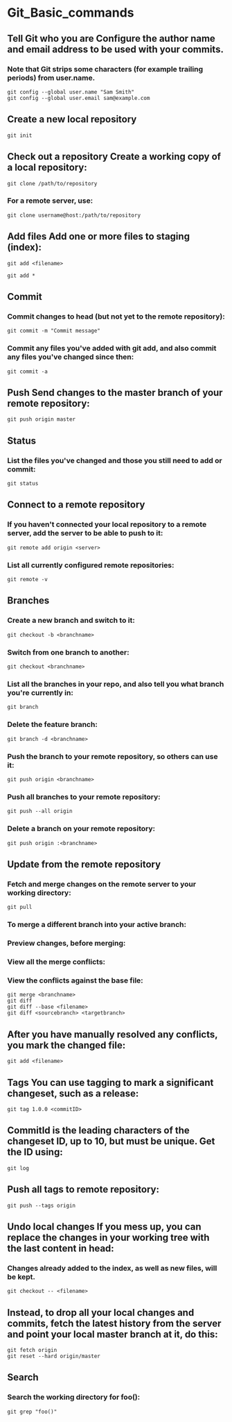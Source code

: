 # Git_Basic_commands

## Tell Git who you are	Configure the author name and email address to be used with your commits.
### Note that Git strips some characters (for example trailing periods) from user.name.
```
git config --global user.name "Sam Smith"
git config --global user.email sam@example.com
```

## Create a new local repository 	 	
```
git init
```

## Check out a repository 	Create a working copy of a local repository:	
```
git clone /path/to/repository
```
### For a remote server, use:	
```
git clone username@host:/path/to/repository
```

## Add files 	Add one or more files to staging (index):	
```
git add <filename>

git add *
```
## Commit 	
### Commit changes to head (but not yet to the remote repository):	
```
git commit -m "Commit message"
```
### Commit any files you've added with git add, and also commit any files you've changed since then:	
```
git commit -a
```

## Push 	Send changes to the master branch of your remote repository:	
```
git push origin master
```

## Status 
### List the files you've changed and those you still need to add or commit:	
```
git status
```

## Connect to a remote repository 	
### If you haven't connected your local repository to a remote server, add the server to be able to push to it:	
```
git remote add origin <server>
```
### List all currently configured remote repositories:	
```
git remote -v
```

## Branches 	
### Create a new branch and switch to it:	
```
git checkout -b <branchname>
```
### Switch from one branch to another:	
```
git checkout <branchname>
```
### List all the branches in your repo, and also tell you what branch you're currently in:	
```
git branch
```
### Delete the feature branch:	
```
git branch -d <branchname>
```
### Push the branch to your remote repository, so others can use it:	
```
git push origin <branchname>
```
### Push all branches to your remote repository:	
```
git push --all origin
```
### Delete a branch on your remote repository:	
```
git push origin :<branchname>
```
## Update from the remote repository	
### Fetch and merge changes on the remote server to your working directory:	
```
git pull
```
### To merge a different branch into your active branch:	
### Preview changes, before merging:
### View all the merge conflicts:
### View the conflicts against the base file:
```
git merge <branchname>
git diff
git diff --base <filename>
git diff <sourcebranch> <targetbranch>
```

## After you have manually resolved any conflicts, you mark the changed file:	
```
git add <filename>
```
## Tags	You can use tagging to mark a significant changeset, such as a release:	
```
git tag 1.0.0 <commitID>
```
## CommitId is the leading characters of the changeset ID, up to 10, but must be unique. Get the ID using:	
```
git log
```
## Push all tags to remote repository:	
```
git push --tags origin
```
## Undo local changes 	If you mess up, you can replace the changes in your working tree with the last content in head:
### Changes already added to the index, as well as new files, will be kept.
```	
git checkout -- <filename>
```
## Instead, to drop all your local changes and commits, fetch the latest history from the server and point your local master branch at it, do this:	
```
git fetch origin
git reset --hard origin/master
```
## Search 	
### Search the working directory for foo():	
```
git grep "foo()"
```

